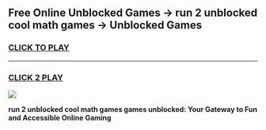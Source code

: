 
## Free Online Unblocked Games → run 2 unblocked cool math games → Unblocked Games
<h3>
<a href="https://premium.freeplayer.one?title=run_2_unblocked_cool_math_games&ref=21F">CLICK TO PLAY</a></h3>
<hr>

<h3>
<a href="https://premium.freeplayer.one?title=run_2_unblocked_cool_math_games&ref=21F">CLICK 2 PLAY</a>
  
</h3>

<a href="https://premium.freeplayer.one?title=run_2_unblocked_cool_math_games&ref=21F/"><img src="https://clearcache.store/games.png"></a>


**run 2 unblocked cool math games games unblocked: Your Gateway to Fun and Accessible Online Gaming**
